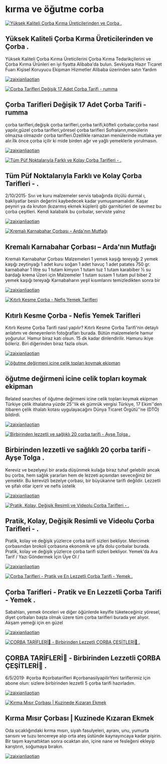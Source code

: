 # kırma ve öğutme corba
<a href="https://mnn.zoosnet.net/LR/Chatpre.aspx?id=MNN94995150&p=https://topgrinding.com/" target="_blank">![Yüksek Kaliteli Çorba Kırma Üreticilerinden ve Çorba .](https://github.com/technlg/images/blob/main/36.jpg)</a>
## Yüksek Kaliteli Çorba Kırma Üreticilerinden ve Çorba .
Yüksek Kaliteli Çorba Kırma Üreticilerini Çorba Kırma Tedarikçilerini ve Çorba Kırma Ürünleri en iyi fiyatta Alibaba'da bulun. Sevkiyata Hazır Ticaret Fuarı Kişisel Koruyucu Ekipman Hizmetler Alibaba üzerinden satın Yardım
<a href="https://mnn.zoosnet.net/LR/Chatpre.aspx?id=MNN94995150&p=https://topgrinding.com/" target="_blank"><img src="https://github.com/technlg/images/raw/main/chat11.jpg" alt="zaixianliaotian"/></a><a href="//whatsapp.shibangsoft.com/WhatsApp.php" ><img src="https://github.com/technlg/images/raw/main/chat11.png" alt=""></a>
<a href="https://mnn.zoosnet.net/LR/Chatpre.aspx?id=MNN94995150&p=https://topgrinding.com/" target="_blank">![Çorba Tarifleri Değişik 17 Adet Çorba Tarifi - rumma](https://github.com/technlg/images/blob/main/55.jpg)</a>
## Çorba Tarifleri Değişik 17 Adet Çorba Tarifi - rumma
çorba tarifleri,değişik çorba tarifleri,çorba tarifi,köfteli çorbalar,çorba nasıl yapılır,güzel çorba tarifleri,yöresel çorba tarifleri Sofraların,menülerin olmazsa olmazıdır çorba tarifleri.Özellikle ramazan menülerinde mutlaka yer alır.İlk önce çorba içilir ki mide birden ağır ve yağlı yemeklerle yorulmasın.
<a href="https://mnn.zoosnet.net/LR/Chatpre.aspx?id=MNN94995150&p=https://topgrinding.com/" target="_blank"><img src="https://github.com/technlg/images/raw/main/chat11.jpg" alt="zaixianliaotian"/></a><a href="//whatsapp.shibangsoft.com/WhatsApp.php" ><img src="https://github.com/technlg/images/raw/main/chat11.png" alt=""></a>
<a href="https://mnn.zoosnet.net/LR/Chatpre.aspx?id=MNN94995150&p=https://topgrinding.com/" target="_blank">![Tüm Püf Noktalarıyla Farklı ve Kolay Çorba Tarifleri - .](https://github.com/technlg/images/blob/main/1.jpg)</a>
## Tüm Püf Noktalarıyla Farklı ve Kolay Çorba Tarifleri - .
2/10/2015· Sıvı ve kuru malzemeler servis tabağında ölçülü durmal ı, bakliyatlar besin değerini kaybedecek kadar yumuşamamalıdır. Kaşar peyniri ya da kruton (kızarmış ekmek küpleri) gibi garnitürleri de sevmez bu çorba çeşitleri. Kendi kalabalık bu çorbalar, serviste yalnız 
<a href="https://mnn.zoosnet.net/LR/Chatpre.aspx?id=MNN94995150&p=https://topgrinding.com/" target="_blank"><img src="https://github.com/technlg/images/raw/main/chat11.jpg" alt="zaixianliaotian"/></a><a href="//whatsapp.shibangsoft.com/WhatsApp.php" ><img src="https://github.com/technlg/images/raw/main/chat11.png" alt=""></a>
<a href="https://mnn.zoosnet.net/LR/Chatpre.aspx?id=MNN94995150&p=https://topgrinding.com/" target="_blank">![Kremalı Karnabahar Çorbası – Arda'nın Mutfağı](https://github.com/technlg/images/blob/main/64.jpg)</a>
## Kremalı Karnabahar Çorbası – Arda'nın Mutfağı
Kremalı Karnabahar Çorbası Malzemeleri 1 yemek kaşığı tereyağı 2 yemek kaşığı zeytinyağı 1 adet kuru soğan 1 adet havuç 1 adet patates 750 gr. karnabahar 1 litre su 1 tutam kimyon 1 tutam tuz 1 tutam karabiber ½ su bardağı krema Üzeri için Malzemeler 1 tutam susam 1 tutam pul biber 2 yemek kaşığı tereyağı Karnabaharın yeşil kısımlarını temizledikten sonra bir 
<a href="https://mnn.zoosnet.net/LR/Chatpre.aspx?id=MNN94995150&p=https://topgrinding.com/" target="_blank"><img src="https://github.com/technlg/images/raw/main/chat11.jpg" alt="zaixianliaotian"/></a><a href="//whatsapp.shibangsoft.com/WhatsApp.php" ><img src="https://github.com/technlg/images/raw/main/chat11.png" alt=""></a>
<a href="https://mnn.zoosnet.net/LR/Chatpre.aspx?id=MNN94995150&p=https://topgrinding.com/" target="_blank">![Kıtırlı Kesme Çorba - Nefis Yemek Tarifleri](https://github.com/technlg/images/blob/main/23.jpg)</a>
## Kıtırlı Kesme Çorba - Nefis Yemek Tarifleri
Kıtırlı Kesme Çorba Tarifi nasıl yapılır? Kıtırlı Kesme Çorba Tarifi'nin detaylı anlatımı ve deneyenlerin fotoğrafları burada. Bütün malzemelerle hamur yoğurulur. Hamur biraz katı olsun. 15 dk kadar dinlendirilir. Hamuru ikiye böleriz. Biri diğerinden biraz fazla olsun.
<a href="https://mnn.zoosnet.net/LR/Chatpre.aspx?id=MNN94995150&p=https://topgrinding.com/" target="_blank"><img src="https://github.com/technlg/images/raw/main/chat11.jpg" alt="zaixianliaotian"/></a><a href="//whatsapp.shibangsoft.com/WhatsApp.php" ><img src="https://github.com/technlg/images/raw/main/chat11.png" alt=""></a>
<a href="https://mnn.zoosnet.net/LR/Chatpre.aspx?id=MNN94995150&p=https://topgrinding.com/" target="_blank">![öğutme değirmeni icine celik topları koymak ekipman](https://github.com/technlg/images/blob/main/21.jpg)</a>
## öğutme değirmeni icine celik topları koymak ekipman
Related searches of öğutme değirmeni icine celik topları koymak ekipman Türkiye çelik ithalatına yüzde 25''lik ek gümrük vergisi Türkiye, 17 Ekim''den itibaren çelik ithalatı kotası uygulayacağını Dünya Ticaret Örgütü''ne (DTÖ) bildirdi.
<a href="https://mnn.zoosnet.net/LR/Chatpre.aspx?id=MNN94995150&p=https://topgrinding.com/" target="_blank"><img src="https://github.com/technlg/images/raw/main/chat11.jpg" alt="zaixianliaotian"/></a><a href="//whatsapp.shibangsoft.com/WhatsApp.php" ><img src="https://github.com/technlg/images/raw/main/chat11.png" alt=""></a>
<a href="https://mnn.zoosnet.net/LR/Chatpre.aspx?id=MNN94995150&p=https://topgrinding.com/" target="_blank">![Birbirinden lezzetli ve sağlıklı 20 çorba tarifi - Ayşe Tolga .](https://github.com/technlg/images/blob/main/56.jpg)</a>
## Birbirinden lezzetli ve sağlıklı 20 çorba tarifi - Ayşe Tolga .
Kereviz ve bezelyeyi bir arada düşünmek kulağa biraz tuhaf gelebilir ancak bu çorba, hem sağlık yararları hem de lezzeti açısından seveceğiniz bir yemektir. Bu kerevizli bezelye çorbası, bir büyükanne tarifi değildir. Lezzetli ve şifalı otlar içerir ve nefis üstelik 
<a href="https://mnn.zoosnet.net/LR/Chatpre.aspx?id=MNN94995150&p=https://topgrinding.com/" target="_blank"><img src="https://github.com/technlg/images/raw/main/chat11.jpg" alt="zaixianliaotian"/></a><a href="//whatsapp.shibangsoft.com/WhatsApp.php" ><img src="https://github.com/technlg/images/raw/main/chat11.png" alt=""></a>
<a href="https://mnn.zoosnet.net/LR/Chatpre.aspx?id=MNN94995150&p=https://topgrinding.com/" target="_blank">![Pratik, Kolay, Değişik Resimli ve Videolu Çorba Tarifleri - .](https://github.com/technlg/images/blob/main/65.jpg)</a>
## Pratik, Kolay, Değişik Resimli ve Videolu Çorba Tarifleri - .
Pratik, kolay ve değişik yüzlerce çorba tarifi sizleri bekliyor. Mercimek çorbasından brokoli çorbasına ekonomik ve şifa dolu çorbalar burada. Pratik, kolay ve değişik yüzlerce çorba tarifi sizleri bekliyor. Yemek'da Ara Tarif / Yazı Göndermek İçin Üye Ol / 
<a href="https://mnn.zoosnet.net/LR/Chatpre.aspx?id=MNN94995150&p=https://topgrinding.com/" target="_blank"><img src="https://github.com/technlg/images/raw/main/chat11.jpg" alt="zaixianliaotian"/></a><a href="//whatsapp.shibangsoft.com/WhatsApp.php" ><img src="https://github.com/technlg/images/raw/main/chat11.png" alt=""></a>
<a href="https://mnn.zoosnet.net/LR/Chatpre.aspx?id=MNN94995150&p=https://topgrinding.com/" target="_blank">![Çorba Tarifleri - Pratik ve En Lezzetli Çorba Tarifi - Yemek .](https://github.com/technlg/images/blob/main/49.jpg)</a>
## Çorba Tarifleri - Pratik ve En Lezzetli Çorba Tarifi - Yemek .
Sabahları, yemek önceleri ve diğer öğünlerde keyifle tüketeceğiniz yöresel, diyet çorbaları başta olmak üzere tüm çorba tarifleri burada yer alıyor. Akşam yemeği için en güzel 
<a href="https://mnn.zoosnet.net/LR/Chatpre.aspx?id=MNN94995150&p=https://topgrinding.com/" target="_blank"><img src="https://github.com/technlg/images/raw/main/chat11.jpg" alt="zaixianliaotian"/></a><a href="//whatsapp.shibangsoft.com/WhatsApp.php" ><img src="https://github.com/technlg/images/raw/main/chat11.png" alt=""></a>
<a href="https://mnn.zoosnet.net/LR/Chatpre.aspx?id=MNN94995150&p=https://topgrinding.com/" target="_blank">![ÇORBA TARİFLERİ🥣 - Birbirinden Lezzetli ÇORBA ÇEŞİTLERİ🥄 .](https://github.com/technlg/images/blob/main/24.jpg)</a>
## ÇORBA TARİFLERİ🥣 - Birbirinden Lezzetli ÇORBA ÇEŞİTLERİ🥄 .
6/5/2019· #çorba #çorbatarifleri #çorbanasilyapilirYeni tariflerimiz için abone olun: sizlere birbirinden lezzetli 5 çorba tarifi hazırladım.
<a href="https://mnn.zoosnet.net/LR/Chatpre.aspx?id=MNN94995150&p=https://topgrinding.com/" target="_blank"><img src="https://github.com/technlg/images/raw/main/chat11.jpg" alt="zaixianliaotian"/></a><a href="//whatsapp.shibangsoft.com/WhatsApp.php" ><img src="https://github.com/technlg/images/raw/main/chat11.png" alt=""></a>
<a href="https://mnn.zoosnet.net/LR/Chatpre.aspx?id=MNN94995150&p=https://topgrinding.com/" target="_blank">![Kırma Mısır Çorbası | Kuzinede Kızaran Ekmek](https://github.com/technlg/images/blob/main/35.jpg)</a>
## Kırma Mısır Çorbası | Kuzinede Kızaran Ekmek
Oda sıcaklığındaki kırma mısırı, siyah fasulyeleri, ayranı, unu, yumurta sarısını ve tuzu tencereye alıp orta ateş üstünde kaynayıncaya kadar pişirin. Bir taşım kaynattıktan sonra ocaktan alın, içine nane ve fesleğeni ekleyip karıştırın, soğumaya bırakın.
<a href="https://mnn.zoosnet.net/LR/Chatpre.aspx?id=MNN94995150&p=https://topgrinding.com/" target="_blank"><img src="https://github.com/technlg/images/raw/main/chat11.jpg" alt="zaixianliaotian"/></a><a href="//whatsapp.shibangsoft.com/WhatsApp.php" ><img src="https://github.com/technlg/images/raw/main/chat11.png" alt=""></a>

